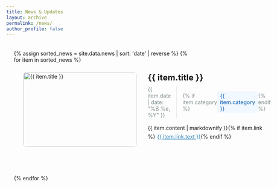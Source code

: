 ```yaml
---
title: News & Updates
layout: archive
permalink: /news/
author_profile: false
---
```


<div class="news-container">
  {% assign sorted_news = site.data.news | sort: 'date' | reverse %}
  {% for item in sorted_news %}
  <div class="news-item">
    <div class="news-image">
      <img src="{{ item.image | relative_url }}" alt="{{ item.title }}">
    </div>
    <div class="news-content">
      <h2 class="news-title">{{ item.title }}</h2>
      <div class="news-meta">
        <span class="news-date">{{ item.date | date: "%B %e, %Y" }}</span>
        {% if item.category %}
        <span class="news-category">{{ item.category }}</span>
        {% endif %}
      </div>
      <div class="news-text">
        {{ item.content | markdownify }}{% if item.link %}<a href="{{ item.link.url }}" class="news-link">{{ item.link.text }}</a>{% endif %}
      </div>
    </div>
  </div>
  {% endfor %}
</div>

<style>
  .news-container {
    max-width: 1200px;
    margin: 0 auto;
    padding: 20px;
  }
  
  .news-item {
    display: flex;
    margin-bottom: 50px;
    padding: 25px;
    background: var(--global-bg-color);
    color: var(--global-text-color);
    border-radius: 8px;
    box-shadow: 0 4px 15px var(--global-border-color);
    transition: transform 0.3s ease, box-shadow 0.3s ease;
  }
  
  .news-item:hover {
    transform: translateY(-5px);
    box-shadow: 0 6px 20px rgba(0,0,0,0.12);
  }
  
  .news-image {
    flex: 0 0 300px;
    margin-right: 30px;
    overflow: hidden;
    border-radius: 6px;
  }
  
  .news-image img {
    width: 100%;
    height: flex;
    object-fit: cover;
    transition: transform 0.5s ease;
  }
  
  .news-item:hover .news-image img {
    transform: scale(1.05);
  }
  
  .news-content {
    flex: 1;
  }
  
  .news-title {
    margin-top: 0;
    margin-bottom: 10px;
    color: var(--global-text-color);
    font-size: 22px;
  }
  
  .news-meta {
    display: flex;
    align-items: center;
    margin-bottom: 15px;
    font-size: 14px;
    color: #7f8c8d;
  }
  
  .news-date {
    margin-right: 15px;
    padding-right: 15px;
    border-right: 1px solid #e0e0e0;
  }
  
  .news-category {
    background-color: #f1f8ff;
    color: #1e6bb8;
    padding: 3px 8px;
    border-radius: 4px;
    font-weight: 500;
  }
  
  .news-text {
    margin-bottom: 15px;
    line-height: 1.6;
    color: var(--global-text-color);
    display: inline-block; /* Add this */
  width: 100%; /* Add this */
  }
  
  .news-link {
    display: inline;
    color: #2980b9;
    /*font-weight: 400;
    text-decoration: none;
    transition: color 0.3s ease;*/
    margin-left: 5px; /* Add space between text and link */
  }
  
  .news-link:hover {
    color: #1a5276;
    text-decoration: underline;
  }
  
  /* Responsive design */
  @media (max-width: 768px) {
    .news-item {
      flex-direction: column;
    }
    
    .news-image {
      flex: none;
      width: 100%;
      margin-right: 0;
      margin-bottom: 20px;
    }
  }
</style>
